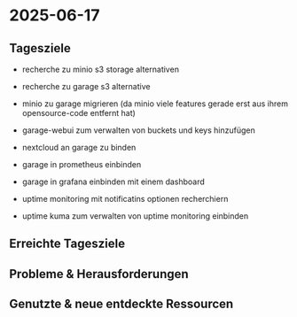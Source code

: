 2025-06-17
==========

Tagesziele
----------

- recherche zu minio s3 storage alternativen 
- recherche zu garage s3 alternative
- minio zu garage migrieren (da minio viele features gerade erst aus ihrem opensource-code entfernt hat)
- garage-webui zum verwalten von buckets und keys hinzufügen
- nextcloud an garage zu binden
- garage in prometheus einbinden
- garage in grafana einbinden mit einem dashboard

- uptime monitoring mit notificatins optionen recherchiern
- uptime kuma zum verwalten von uptime monitoring einbinden

Erreichte Tagesziele
--------------------


Probleme & Herausforderungen
----------------------------



Genutzte & neue entdeckte Ressourcen
------------------------------------

